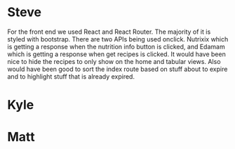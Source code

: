 # Steve
For the front end we used React and React Router.  The majority of it is styled with bootstrap.  There are two APIs being used onclick. Nutrixix which is getting a response when the nutrition info button is clicked, and Edamam which is getting a response when get recipes is clicked.  It would have been nice to hide the recipes to only show on the home and tabular views.  Also would have been good to sort the index route based on stuff about to expire and to highlight stuff that is already expired.

# Kyle

# Matt